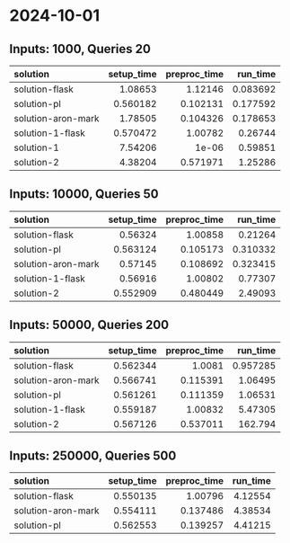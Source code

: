 # 2024-10-01

## Inputs: 1000, Queries 20

| solution           |   setup_time |   preproc_time |   run_time |
|:-------------------|-------------:|---------------:|-----------:|
| solution-flask     |     1.08653  |       1.12146  |   0.083692 |
| solution-pl        |     0.560182 |       0.102131 |   0.177592 |
| solution-aron-mark |     1.78505  |       0.104326 |   0.178653 |
| solution-1-flask   |     0.570472 |       1.00782  |   0.26744  |
| solution-1         |     7.54206  |       1e-06    |   0.59851  |
| solution-2         |     4.38204  |       0.571971 |   1.25286  |

## Inputs: 10000, Queries 50

| solution           |   setup_time |   preproc_time |   run_time |
|:-------------------|-------------:|---------------:|-----------:|
| solution-flask     |     0.56324  |       1.00858  |   0.21264  |
| solution-pl        |     0.563124 |       0.105173 |   0.310332 |
| solution-aron-mark |     0.57145  |       0.108692 |   0.323415 |
| solution-1-flask   |     0.56916  |       1.00802  |   0.77307  |
| solution-2         |     0.552909 |       0.480449 |   2.49093  |

## Inputs: 50000, Queries 200

| solution           |   setup_time |   preproc_time |   run_time |
|:-------------------|-------------:|---------------:|-----------:|
| solution-flask     |     0.562344 |       1.0081   |   0.957285 |
| solution-aron-mark |     0.566741 |       0.115391 |   1.06495  |
| solution-pl        |     0.561261 |       0.111359 |   1.06531  |
| solution-1-flask   |     0.559187 |       1.00832  |   5.47305  |
| solution-2         |     0.567126 |       0.537011 | 162.794    |

## Inputs: 250000, Queries 500

| solution           |   setup_time |   preproc_time |   run_time |
|:-------------------|-------------:|---------------:|-----------:|
| solution-flask     |     0.550135 |       1.00796  |    4.12554 |
| solution-aron-mark |     0.554111 |       0.137486 |    4.38534 |
| solution-pl        |     0.562553 |       0.139257 |    4.41215 |